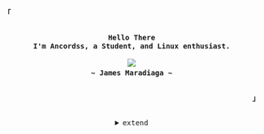 <!-- Inspiration: https://github.com/owl4ce -->

<!-- Profile -->
<p align="left"><strong><samp>「</samp></strong></p>
    <p align="center">
      <samp><br>
            <b>
            Hello There
        <br>
            I'm Ancordss, a Student, and Linux enthusiast.
            </b>
        <br>
        <br>
          <image src="https://readme-typing-svg.herokuapp.com/?font=Iosevka&size=16&color=9d2b22&center=true&width=410&height=45&lines=In+theory,+theory+and+practice%20+are+the+same;+in+practice,+it+is+not.">
        <br>
            <b>
            ~ James Maradiaga ~
            </b>
        <br>
      </samp><br>
    </p>
<p align="right"><strong><samp>」</samp></strong></p>

<br>

<details align="center">
<summary><samp>extend</samp></summary>

<h2></h2><br>

<p aling="center">
  <samp>
   <a href="https://github.com/Ancordss" target="_blank"><img alt="Github" src="https://img.shields.io/badge/-Github-333?style=flat&logo=Github&logoColor=white"></a>
   <a href="https://www.linkedin.com/in/james-maradiaga-891549220/" target="_blank"><img alt="Linkedin" src="https://img.shields.io/badge/-LinkedIn-blue?style=flat&logo=Linkedin&logoColor=white"></a></a>
   <a href="mailto:maradiaga.l.james@gmail.com" target="_blank"><img alt="Gmail" src="https://img.shields.io/badge/-Gmail-c14438?style=flat&logo=Gmail&logoColor=white"></a></a>
   <a href="https://twitter.com/ancordss" target="_blank"><img alt="Twitter" src="https://img.shields.io/badge/-Twitter-1DA1F2?style=flat&logo=Twitter&logoColor=white"></a></a>
  <!--
  [![Github](https://img.shields.io/badge/-Github-333?style=flat&logo=Github&logoColor=white)](https://github.com/Ancordss)
  [![Linkedin](https://img.shields.io/badge/-LinkedIn-blue?style=flat&logo=Linkedin&logoColor=white)](https://www.linkedin.com/in/james-maradiaga-891549220/)
  [![Gmail](https://img.shields.io/badge/-Gmail-c14438?style=flat&logo=Gmail&logoColor=white)](mailto:maradiaga.l.james@gmail.com)
  [![Twitter](https://img.shields.io/badge/-Twitter-1DA1F2?style=flat&logo=Twitter&logoColor=white)](https://twitter.com/ancordss) add the link -->
  <h2></h2><br>
  </samp>
</p>

<p>
<details>
<summary>About Me</summary>
<br/>
<p aling="center">
Hi there, I'm james Maradiaga an open source lover and a systems engineering student 🚀 from Guatemala. Currently, I'm a full time ✏️ student and 🔎 looking for doing something interesting.
</p>  
 <!-- <img align="right" alt="GIF" src="https://i.pinimg.com/originals/e4/26/70/e426702edf874b181aced1e2fa5c6cde.gif" /> -->
<!-- Create a tabular data for blog posts-->


### > I'm currently learning
- SysAdmin ✔️
- Go
- lua

### > I'm working on 
- Discord Bot ✔️
- Script DotMK
- Virtual assistant
- My portfolio website.

### > Goals for 2022
- Complete 30DayOfGo.
- Build 10+ projects.
- Contribute to Open Source.

### > Ask me about
- Videogames :shipit:
- Programming 📝
- and anything...
  
### 🗣 Languages and Tools
<code><img height="25" src="https://raw.githubusercontent.com/github/explore/80688e429a7d4ef2fca1e82350fe8e3517d3494d/topics/python/python.png"></code>
<code><img height="25" src="https://raw.githubusercontent.com/github/explore/80688e429a7d4ef2fca1e82350fe8e3517d3494d/topics/cpp/cpp.png"></code>
<code><img height="25" src="https://cdn.iconscout.com/icon/free/png-512/c-programming-569564.png"></code>
<code><img height="25" src="https://raw.githubusercontent.com/github/explore/80688e429a7d4ef2fca1e82350fe8e3517d3494d/topics/mysql/mysql.png"></code>
<code><img height="25" src="https://raw.githubusercontent.com/github/explore/80688e429a7d4ef2fca1e82350fe8e3517d3494d/topics/git/git.png"></code>
<code><img height="25" src="https://raw.githubusercontent.com/github/explore/80688e429a7d4ef2fca1e82350fe8e3517d3494d/topics/terminal/terminal.png"></code> 
<code><img height="25" src="https://raw.githubusercontent.com/github/explore/80688e429a7d4ef2fca1e82350fe8e3517d3494d/topics/git/git.png"></code>    
<code><img align="center" height="25" src="https://cdn.jsdelivr.net/npm/programming-languages-logos@0.0.3/src/html/html_128x128.png"></code>
<code><img align="center" height="25" src="https://camo.githubusercontent.com/ca156fae6f17c9d7cafb8405da6793562780d051199be9460fc52d0f46ce7cdd/68747470733a2f2f696d672e736869656c64732e696f2f62616467652f2d446f636b65722d626c61636b3f7374796c653d666c61742d737175617265266c6f676f3d646f636b6572"></code>
<code><img align="center" height="25" src="https://camo.githubusercontent.com/387e1ca60490aaf48f52dc237635797fd65f4a83013e45bf963ef807ec04a3dd/687474703a2f2f696d672e736869656c64732e696f2f62616467652f2d41746f6d253230456469746f722d3161616635643f7374796c653d666c61742d737175617265266c6f676f3d61746f6d"></code>
<h1></h1><br>
</details>
</p>
<!-- Github Stats -->
<p align="center">
    <samp>
<details>
  <summary>My Profile Stats</summary>
  <br/>
          <img alt="GitHub Stats" src="https://github-readme-stats.vercel.app/api?username=ancordss&show_icons=true&include_all_commits=true&count_private=true&hide=issues&hide_border=true&theme=nord"/>
  <br/>
</details>

<details> 
  <summary>My Most Used Languages</summary>
  <br/>
          <img alt="Top Language" src="https://github-readme-stats.vercel.app/api/top-langs/?username=ancordss&layout=compact&hide_border=true&theme=nord"/>
  <br/>
    <b>Note:</b> Top languages is only a metric of the languages my public code consists of and doesn't reflect experience or skill level.
  <br/>
</details>
    </samp>
</p>
</details>
